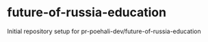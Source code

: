 # future-of-russia-education

Initial repository setup for pr-poehali-dev/future-of-russia-education